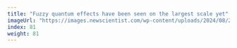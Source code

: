 ```yaml
---
title: "Fuzzy quantum effects have been seen on the largest scale yet"
imageUrl: "https://images.newscientist.com/wp-content/uploads/2024/08/20140353/SEI_217596532.jpg?width=788"
index: 81
weight: 81
---
```

